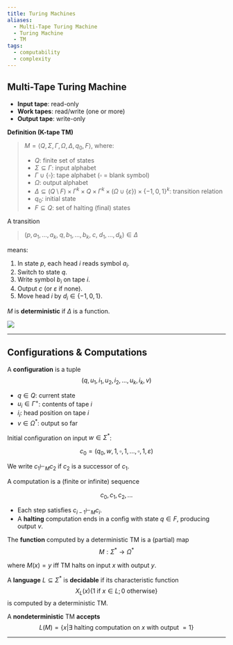 ```yaml
---
title: Turing Machines
aliases:
  - Multi-Tape Turing Machine
  - Turing Machine
  - TM
tags:
  - computability
  - complexity
---
```


## Multi-Tape Turing Machine

- **Input tape**: read-only
- **Work tapes**: read/write (one or more)
- **Output tape**: write-only

**Definition (K-tape TM)**
> $M = \langle Q, \Sigma, \Gamma, \Omega, \Delta, q_0, F\rangle$, where:
> - $Q$: finite set of states
> - $\Sigma \subseteq \Gamma$: input alphabet
> - $\Gamma \cup \{\square\}$: tape alphabet ($\square$ = blank symbol)
> - $\Omega$: output alphabet
> - $\Delta \subseteq (Q\setminus F) \times \Gamma^k \times Q \times \Gamma^k \times (\Omega\cup\{\varepsilon\}) \times \{-1,0,1\}^k$: transition relation
> - $q_0$: initial state
> - $F \subseteq Q$: set of halting (final) states

A transition

> $(p, a_1, \dots, a_k,\; q, b_1, \dots, b_k,\; c,\; d_1, \dots, d_k) \in \Delta$

means:

1. In state $p$, each head $i$ reads symbol $a_i$.
2. Switch to state $q$.
3. Write symbol $b_i$ on tape $i$.
4. Output $c$ (or $\varepsilon$ if none).
5. Move head $i$ by $d_i \in \{-1,0,1\}$.

$M$ is **deterministic** if $\Delta$ is a function.

![](Turing%20Machines%202025-04-27%2018.40.31.excalidraw)

---

## Configurations & Computations

A **configuration** is a tuple
$$(q, u_1, i_1, u_2, i_2, ..., u_k, i_k, v)$$

- $q \in Q$: current state
- $u_i \in \Gamma^+$: contents of tape $i$
- $i_i$: head position on tape $i$
- $v \in \Omega^*$: output so far

Initial configuration on input $w \in \Sigma^*$:

$$c_0 = (q_0, w, 1, \square, 1, ..., \square, 1, \varepsilon)$$

We write $c_1 \vdash_M c_2$ if $c_2$ is a successor of $c_1$.

A computation is a (finite or infinite) sequence

$$c_0, c_1, c_2, ...$$
- Each step satisfies $c_{i-1}\vdash_M c_i$.
- A **halting** computation ends in a config with state $q\in F$, producing output $v$.

The **function** computed by a deterministic TM is a (partial) map
$$M: \Sigma^* \rightarrow \Omega^*$$

where $M(x)=y$ iff TM halts on input $x$ with output $y$.

A **language** $L \subseteq \Sigma^*$ is **decidable** if its characteristic function
$$X_L(x) \lbrace 1 \text{ if } x\in L; 0\text{ otherwise}\rbrace$$
is computed by a deterministic TM.

A **nondeterministic** TM **accepts**
$$L(M) = \lbrace x | \exists \text{ halting computation on $x$ with output $=1$}\rbrace$$


---

